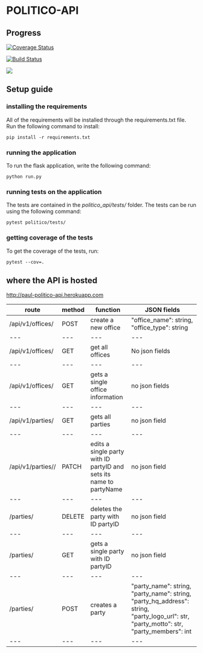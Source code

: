 # POLITICO-API

## Progress
[![Coverage Status](https://coveralls.io/repos/github/Paul-weqe/POLITICO-API/badge.svg?branch=develop)](https://coveralls.io/github/Paul-weqe/POLITICO-API?branch=develop)

[![Build Status](https://travis-ci.com/Paul-weqe/POLITICO-API.svg?branch=develop)](https://travis-ci.com/Paul-weqe/POLITICO-API)

<a href="https://codeclimate.com/github/Paul-weqe/POLITICO-API/maintainability"><img src="https://api.codeclimate.com/v1/badges/ad5d7bcf66ab6b32b852/maintainability" /></a>


## Setup guide

### installing the requirements

All of the requirements will be installed through the requirements.txt file. Run the following command to install:

```
pip install -r requirements.txt
```

### running the application

To run the flask application, write the following command:

```
python run.py
```

### running tests on the application

The tests are contained in the *politico_api/tests/* folder. The tests can be run using the following command:

```
pytest politico/tests/
```

### getting coverage of the tests

To get the coverage of the tests, run:

```
pytest --cov=.
```

## where the API is hosted


http://paul-politico-api.herokuapp.com


| route | method | function | JSON fields |
| --- | --- | --- | --- |
| /api/v1/offices/ | POST | create a new office | "office_name": string, "office_type": string |
| --- | --- | --- | --- | 
| /api/v1/offices/ | GET | get all offices | No json fields |
| --- | --- | --- | --- |
| /api/v1/offices/<officeID> | GET | gets a single office information | no json fields |
| --- | --- | --- | --- | 
| /api/v1/parties/ | GET | gets all parties | no json field |
| --- | --- | --- | --- |
| /api/v1/parties/<partyID>/<partyName> | PATCH | edits a single party with ID partyID and sets its name to partyName | no json field |
| --- | --- | --- | --- |
| /parties/<partyID> | DELETE | deletes the party with ID partyID | no json field |
| --- | --- | --- | --- |
| /parties/<partyID> | GET | gets a single party with ID partyID | no json field |
| --- | --- | --- | --- |
| /parties/ | POST | creates a party | "party_name": string, "party_name": string, "party_hq_address": string, "party_logo_url": str, "party_motto": str, "party_members": int |
| --- | --- | --- | --- |
